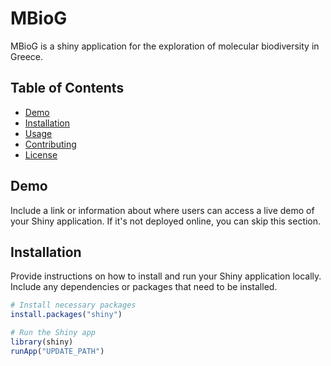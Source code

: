 # MBioG

MBioG is a shiny application for the exploration of molecular biodiversity in Greece.

## Table of Contents

- [Demo](#demo)
- [Installation](#installation)
- [Usage](#usage)
- [Contributing](#contributing)
- [License](#license)

## Demo

Include a link or information about where users can access a live demo of your Shiny application. If it's not deployed online, you can skip this section.

## Installation

Provide instructions on how to install and run your Shiny application locally. Include any dependencies or packages that need to be installed.

```R
# Install necessary packages
install.packages("shiny")

# Run the Shiny app
library(shiny)
runApp("UPDATE_PATH")
```